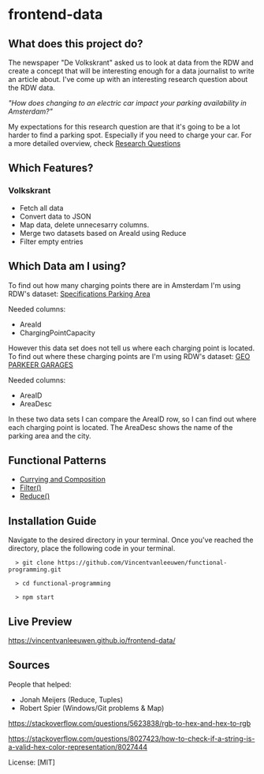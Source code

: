 # frontend-data

## What does this project do?

The newspaper "De Volkskrant" asked us to look at data from the RDW and create a concept that will be interesting enough for a data journalist to write an article about.
I've come up with an interesting research question about the RDW data.

*"How does changing to an electric car impact your parking availability in Amsterdam?"*

My expectations for this research question are that it's going to be a lot harder to find a parking spot. Especially if you need to charge your car.
For a more detailed overview, check [Research Questions](https://github.com/Vincentvanleeuwen/functional-programming/wiki/The-Research-of-the-Data)

## Which Features?

### Volkskrant
- Fetch all data
- Convert data to JSON
- Map data, delete unnecesarry columns.
- Merge two datasets based on AreaId using Reduce
- Filter empty entries

## Which Data am I using?
To find out how many charging points there are in Amsterdam I'm using RDW's dataset: [Specifications Parking Area](https://opendata.rdw.nl/Parkeren/Open-Data-Parkeren-SPECIFICATIES-PARKEERGEBIED/b3us-f26s)

Needed columns:
- AreaId
- ChargingPointCapacity

However this data set does not tell us where each charging point is located.
To find out where these charging points are I'm using RDW's dataset: [GEO PARKEER GARAGES](https://opendata.rdw.nl/Parkeren/GEO-Parkeer-Garages/t5pc-eb34)

Needed columns:
- AreaID
- AreaDesc

In these two data sets I can compare the AreaID row, so I can find out where each charging point is located.
The AreaDesc shows the name of the parking area and the city.

## Functional Patterns

- [Currying and Composition](https://github.com/Vincentvanleeuwen/functional-programming/wiki/Functional-Programming)
- [Filter()](https://github.com/Vincentvanleeuwen/functional-programming/wiki/Filtering-a-Reduced-Array)
- [Reduce()](https://github.com/Vincentvanleeuwen/functional-programming/wiki/What-the-Reduce%3F!)

## Installation Guide

Navigate to the desired directory in your terminal. Once you've reached the directory, place the following code in your terminal.

```terminal
  > git clone https://github.com/Vincentvanleeuwen/functional-programming.git
  
  > cd functional-programming
  
  > npm start
```

## Live Preview
https://vincentvanleeuwen.github.io/frontend-data/

## Sources

People that helped: 
- Jonah Meijers (Reduce, Tuples)
- Robert Spier (Windows/Git problems & Map)

https://stackoverflow.com/questions/5623838/rgb-to-hex-and-hex-to-rgb

https://stackoverflow.com/questions/8027423/how-to-check-if-a-string-is-a-valid-hex-color-representation/8027444


License: [MIT]
